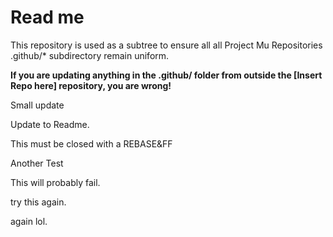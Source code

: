 # Read me

This repository is used as a subtree to ensure all all Project Mu Repositories .github/* subdirectory remain uniform.

**If you are updating anything in the .github/ folder from outside the [Insert Repo here] repository, you are wrong!**

Small update

Update to Readme.

This must be closed with a REBASE&FF

Another Test

This will probably fail.

try this again.

again lol.
